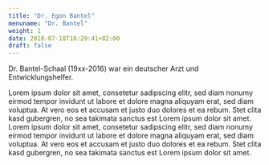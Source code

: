 ```yaml
---
title: "Dr. Egon Bantel"
menuname: "Dr. Bantel"
weight: 1
date: 2018-07-18T18:29:41+02:00
draft: false
---
```

Dr. Bantel-Schaal (19xx-2016) war ein deutscher Arzt und Entwicklungshelfer.

Lorem ipsum dolor sit amet, consetetur sadipscing elitr, sed diam nonumy eirmod 
tempor invidunt ut labore et dolore magna aliquyam erat, sed diam voluptua. At 
vero eos et accusam et justo duo dolores et ea rebum. Stet clita kasd 
gubergren, no sea takimata sanctus est Lorem ipsum dolor sit amet. Lorem ipsum 
dolor sit amet, consetetur sadipscing elitr, sed diam nonumy eirmod tempor 
invidunt ut labore et dolore magna aliquyam erat, sed diam voluptua. At vero 
eos et accusam et justo duo dolores et ea rebum. Stet clita kasd gubergren, no 
sea takimata sanctus est Lorem ipsum dolor sit amet.
